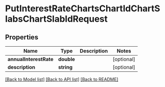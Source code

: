 # PutInterestRateChartsChartIdChartSlabsChartSlabIdRequest

## Properties
Name | Type | Description | Notes
------------ | ------------- | ------------- | -------------
**annualInterestRate** | **double** |  | [optional] 
**description** | **string** |  | [optional] 

[[Back to Model list]](../../README.md#documentation-for-models) [[Back to API list]](../../README.md#documentation-for-api-endpoints) [[Back to README]](../../README.md)

